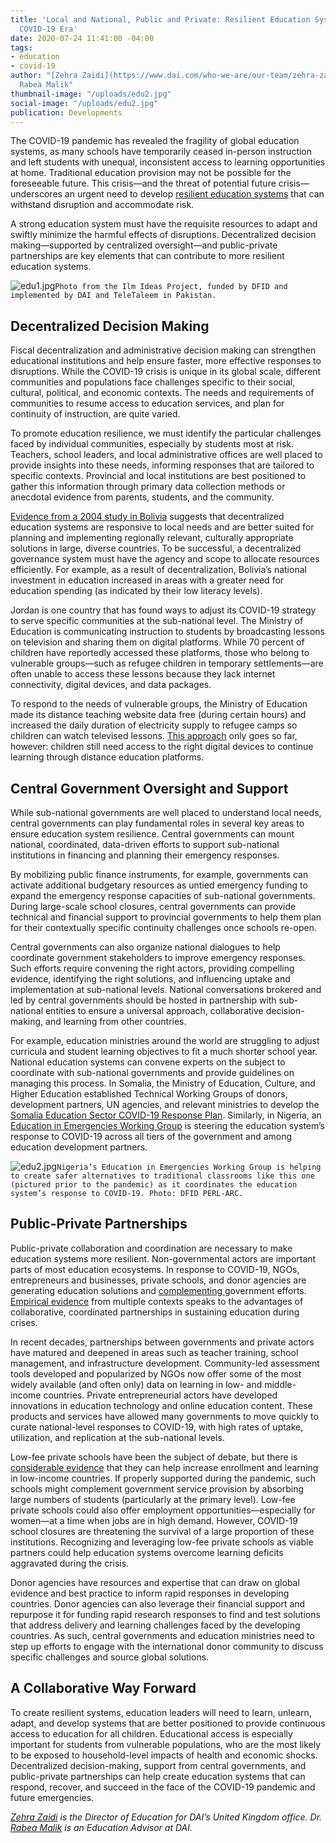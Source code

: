 ```yaml
---
title: 'Local and National, Public and Private: Resilient Education Systems in the
  COVID-19 Era'
date: 2020-07-24 11:41:00 -04:00
tags:
- education
- covid-19
author: "[Zehra Zaidi](https://www.dai.com/who-we-are/our-team/zehra-zaidi) and Dr.
  Rabea Malik"
thumbnail-image: "/uploads/edu2.jpg"
social-image: "/uploads/edu2.jpg"
publication: Developments
---
```


The COVID-19 pandemic has revealed the fragility of global education systems, as many schools have temporarily ceased in-person instruction and left students with unequal, inconsistent access to learning opportunities at home. Traditional education provision may not be possible for the foreseeable future. This crisis—and the threat of potential future crisis—underscores an urgent need to develop [resilient education systems](http://www.iiep.unesco.org/en/our-mission/education-system-resilience) that can withstand disruption and accommodate risk. 








A strong education system must have the requisite resources to adapt and swiftly minimize the harmful effects of disruptions. Decentralized decision making—supported by centralized oversight—and public-private partnerships are key elements that can contribute to more resilient education systems.  

![edu1.jpg](/uploads/edu1.jpg)`Photo from the Ilm Ideas Project, funded by DFID and implemented by DAI and TeleTaleem in Pakistan.`

## Decentralized Decision Making 

Fiscal decentralization and administrative decision making can strengthen educational institutions and help ensure faster, more effective responses to disruptions. While the COVID-19 crisis is unique in its global scale, different communities and populations face challenges specific to their social, cultural, political, and economic contexts. The needs and requirements of communities to resume access to education services, and plan for continuity of instruction, are quite varied. 

To promote education resilience, we must identify the particular challenges faced by individual communities, especially by students most at risk. Teachers, school leaders, and local administrative offices are well placed to provide insights into these needs, informing responses that are tailored to specific contexts. Provincial and local institutions are best positioned to gather this information through primary data collection methods or anecdotal evidence from parents, students, and the community. 

[Evidence from a 2004 study in Bolivia](https://www.sciencedirect.com/science/article/abs/pii/S0047272702001858) suggests that decentralized education systems are  responsive to local needs and are better suited for planning and implementing regionally relevant, culturally appropriate solutions in large, diverse countries. To be successful, a decentralized governance system must have the agency and scope to allocate resources efficiently. For example, as a result of decentralization, Bolivia’s national investment in education increased in areas with a greater need for education spending (as indicated by their low literacy levels). 

Jordan is one country that has found ways to adjust its COVID-19 strategy to serve specific communities at the sub-national level. The Ministry of Education is communicating instruction to students by broadcasting lessons on television and sharing them on digital platforms. While 70 percent of children have reportedly accessed these platforms, those who belong to vulnerable groups—such as refugee children in temporary settlements—are often unable to access these lessons because they lack internet connectivity, digital devices, and data packages. 

To respond to the needs of vulnerable groups, the Ministry of Education made its distance teaching website data free (during certain hours) and increased the daily duration of electricity supply to refugee camps so children can watch televised lessons. [This approach](https://reliefweb.int/sites/reliefweb.int/files/resources/76399.pdf) only goes so far, however: children still need access to the right digital devices to continue learning through distance education platforms. 

## Central Government Oversight and Support 

While sub-national governments are well placed to understand local needs, central governments can play  fundamental roles in several key areas to ensure education system resilience. Central governments can mount national, coordinated, data-driven efforts to support sub-national institutions in financing and planning their emergency responses. 

By mobilizing public finance instruments, for example, governments can activate additional budgetary resources as untied emergency funding to expand the emergency response capacities of sub-national governments. During large-scale school closures, central governments can provide technical and financial support to provincial governments to help them plan for their contextually specific continuity challenges once schools re-open. 

Central governments can also organize national dialogues to help coordinate government stakeholders to improve emergency responses. Such efforts require convening the right actors, providing compelling evidence, identifying the right solutions, and influencing uptake and implementation at sub-national levels. National conversations brokered and led by central governments should be hosted in partnership with sub-national entities to ensure a universal approach, collaborative decision-making, and learning from other  countries.  

For example, education ministries around the world are struggling to adjust curricula and student learning objectives to fit a much shorter school year. National education systems can convene experts on the subject to coordinate with sub-national governments and provide guidelines on managing this process. In Somalia, the Ministry of Education, Culture, and Higher Education established Technical Working Groups of donors, development partners, UN agencies, and relevant ministries to develop the [Somalia Education Sector COVID-19 Response Plan](https://planipolis.iiep.unesco.org/sites/planipolis/files/ressources/somalia-education-sector_covid-19_response-plan_final_2020-04-22.pdf). Similarly, in Nigeria, an [Education in Emergencies Working Group](https://reliefweb.int/sites/reliefweb.int/files/resources/nigeria_education_sector_covid-19_response_strategy_north_east_.pdf) is steering the  education system’s response to COVID-19 across all tiers of the government and among education development partners.

![edu2.jpg](/uploads/edu2.jpg)`Nigeria’s Education in Emergencies Working Group is helping to create safer alternatives to traditional classrooms like this one (pictured prior to the pandemic) as it coordinates the education system’s response to COVID-19. Photo: DFID PERL-ARC.`

## Public-Private Partnerships 

Public-private collaboration and coordination are necessary to make education systems more resilient. Non-governmental actors are important parts of most education ecosystems. In response to COVID-19, NGOs, entrepreneurs and businesses, private schools, and donor agencies are generating education solutions and [complementing ](https://www.forbes.com/sites/kimjonker/2020/05/29/turning-our-education-crisis-into-opportunity-lessons-from-high-performing-nonprofits/#1b217db75874) government efforts. [Empirical evidence](https://elibrary.worldbank.org/doi/pdf/10.1596/978-0-8213-7866-3) from multiple contexts speaks to the advantages of collaborative, coordinated partnerships in sustaining education during crises.  

In recent decades, partnerships between governments and private actors have matured and deepened in areas such as teacher training, school management, and infrastructure development. Community-led assessment tools developed and popularized by NGOs now offer some of the most widely available (and often only) data on learning in low- and middle-income countries. Private entrepreneurial actors have developed innovations in education technology and online education content. These products and services have allowed many governments to move quickly to curate national-level responses to COVID-19, with high rates of uptake, utilization, and replication at the sub-national levels. 

Low-fee private schools have been the subject of debate, but there is [considerable evidence](https://www.researchgate.net/profile/Jishnu_Das/publication/228758859_The_rise_of_private_schooling_in_Pakistan_Catering_to_the_urban_elite_or_educating_the_rural_poor/links/546cd2fd0cf26e95bc3ca6af/The-rise-of-private-schooling-in-Pakistan-Catering-to-the-urban-elite-or-educating-the-rural-poor.pdf) that they can help increase enrollment and learning in low-income countries. If properly supported during the pandemic, such schools might complement government service provision by absorbing large numbers of students  (particularly at the primary level). Low-fee private schools could also offer employment opportunities—especially for women—at a time when jobs are in high demand. However, COVID-19 school closures are threatening the survival of a large proportion of these institutions. Recognizing and leveraging low-fee private schools as viable partners could help education systems overcome learning deficits aggravated during the crisis. 

Donor agencies have resources and expertise that can draw on global evidence and best practice to inform rapid responses in developing countries. Donor agencies can also leverage their financial support and repurpose it for funding rapid research responses to find and test solutions that address delivery and learning challenges faced by the developing countries. As such, central governments and education ministries need to step up efforts to engage with the international donor community to discuss specific challenges and source global solutions.  

## A Collaborative Way Forward

To create resilient systems, education leaders will need to learn, unlearn, adapt, and develop systems that are better positioned to provide continuous access to education for all children. Educational access is especially important for students from vulnerable populations, who are the most likely to be exposed to household-level impacts of health and economic shocks. Decentralized decision-making, support from central governments, and public-private partnerships can help create education systems that can respond, recover, and succeed in the face of the COVID-19 pandemic and future emergencies. 

*[Zehra Zaidi](https://www.dai.com/who-we-are/our-team/zehra-zaidi) is the Director of Education for DAI’s United Kingdom office. Dr. [Rabea Malik](https://www.linkedin.com/in/rabea-malik-29a925a2/) is an Education Advisor at DAI.*